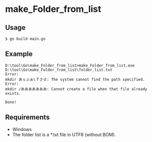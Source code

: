 # make_Folder_from_list  

## Usage  
```
$ go build main.go
```

## Example  
```
D:\tool\Go\make_Folder_from_list>make_Folder_from_list.exe D:\tool\Go\make_Folder_from_list\folder_list.txt
Error:
mkdir あｓふぁ\ｆさｄ: The system cannot find the path specified.
Error:
mkdir /あああああああ: Cannot create a file when that file already exists.

Done!
```

## Requirements  
- Windows
- The folder list is a \*.txt file in UTF8 (without BOM).
